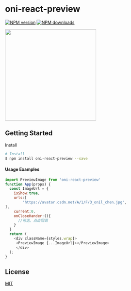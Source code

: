 # oni-react-preview
[![NPM version](https://img.shields.io/npm/v/oni-react-preview.svg?style=flat)](https://npmjs.org/package/oni-react-preview)
[![NPM downloads](http://img.shields.io/npm/dm/oni-react-preview.svg?style=flat)](https://npmjs.org/package/oni-react-preview)

<img src="https://github.com/xiaohuoni/react-hexagon-progress/raw/master/preview.png" width=300 />

## Getting Started

Install

```bash
# Install
$ npm install oni-react-preview --save

```

#### Usage Examples

```javascript
import PreviewImage from 'oni-react-preview'
function App(props) {
  const ImageUrl = {
    isShow:true,
    urls:[
        'https://avatar.csdn.net/A/1/F/3_onil_chen.jpg',
],
    current:0,
    onCloseHander:(){
      //可选，点击回调
    }
  }
  return (
    <div className={styles.wrap}>
     <PreviewImage {...ImageUrl}></PreviewImage>
     </div>
  );
}
```
## License

[MIT](https://tldrlegal.com/license/mit-license)
